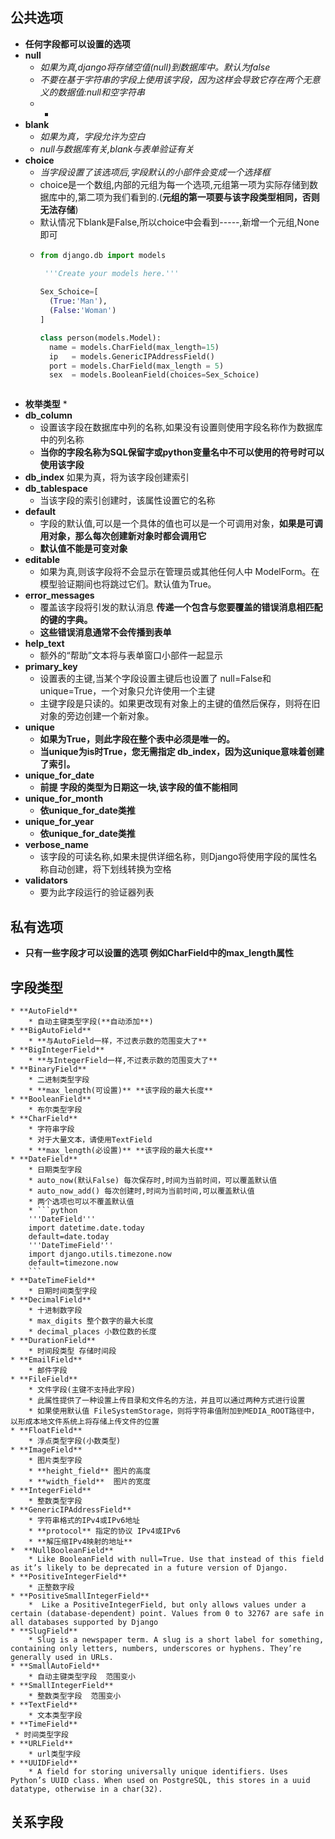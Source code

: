 ## 公共选项
* **任何字段都可以设置的选项**  
* **null**  
	* *如果为真,django将存储空值(null)到数据库中。默认为false*  
	* *不要在基于字符串的字段上使用该字段，因为这样会导致它存在两个无意义的数据值:null和空字符串*  
	* * 
* **blank**
	* *如果为真，字段允许为空白*  
	*  *null与数据库有关,blank与表单验证有关*
* **choice**
	* *当字段设置了该选项后,字段默认的小部件会变成一个选择框*  
	* choice是一个数组,内部的元组为每一个选项,元组第一项为实际存储到数据库中的,第二项为我们看到的.(**元组的第一项要与该字段类型相同，否则无法存储**)
	* 默认情况下blank是False,所以choice中会看到-----,新增一个元组,None即可
	* ```python
	  from django.db import models  
	  
	   '''Create your models here.'''  
	   
	  Sex_Schoice=[
	  	(True:'Man'),
	  	(False:'Woman')
	  ]  
	  
	  class person(models.Model):
	  	name = models.CharField(max_length=15)
	  	ip   = models.GenericIPAddressField()
	  	port = models.CharField(max_length = 5)
	  	sex  = models.BooleanField(choices=Sex_Schoice) 
	  
	```
* **枚举类型**
	*  
* **db_column**
  * 设置该字段在数据库中列的名称,如果没有设置则使用字段名称作为数据库中的列名称  
  * **当你的字段名称为SQL保留字或python变量名中不可以使用的符号时可以使用该字段**
* **db_index** 
	如果为真，将为该字段创建索引
* **db_tablespace**
	* 当该字段的索引创建时，该属性设置它的名称  
* **default**
	* 字段的默认值,可以是一个具体的值也可以是一个可调用对象，**如果是可调用对象，那么每次创建新对象时都会调用它** 
	* **默认值不能是可变对象**
* **editable**
	* 如果为真,则该字段将不会显示在管理员或其他任何人中 ModelForm。在模型验证期间也将跳过它们。默认值为True。  
* **error_messages**
	* 覆盖该字段将引发的默认消息 **传递一个包含与您要覆盖的错误消息相匹配的键的字典。** 
	* **这些错误消息通常不会传播到表单**
* **help_text**
	* 额外的“帮助”文本将与表单窗口小部件一起显示  
* **primary_key**
	* 设置表的主键,当某个字段设置主键后也设置了 null=False和 unique=True，一个对象只允许使用一个主键  
	* 主键字段是只读的。如果更改现有对象上的主键的值然后保存，则将在旧对象的旁边创建一个新对象。
*  **unique**  
	* **如果为True，则此字段在整个表中必须是唯一的。**  
	* **当unique为is时True，您无需指定 db_index，因为这unique意味着创建了索引。**
* **unique_for_date** 
	* **前提 字段的类型为日期这一块,该字段的值不能相同** 
* **unique_for_month**  
	* **依unique_for_date类推**
* **unique_for_year**
	* **依unique_for_date类推** 
* **verbose_name**
	* 该字段的可读名称,如果未提供详细名称，则Django将使用字段的属性名称自动创建，将下划线转换为空格
* **validators**
	*  要为此字段运行的验证器列表 
## 私有选项
* **只有一些字段才可以设置的选项 例如CharField中的max_length属性**  
## 字段类型
	* **AutoField** 
		* 自动主键类型字段(**自动添加**) 
	* **BigAutoField**
		* **与AutoField一样，不过表示数的范围变大了**
	* **BigIntegerField**
		* **与IntegerField一样,不过表示数的范围变大了**
	* **BinaryField**
		* 二进制类型字段
		* **max_length(可设置)** **该字段的最大长度** 
	* **BooleanField** 
		* 布尔类型字段 
	* **CharField** 
		* 字符串字段
		* 对于大量文本，请使用TextField
		* **max_length(必设置)** **该字段的最大长度**
	* **DateField** 
		* 日期类型字段
		* auto_now(默认False) 每次保存时,时间为当前时间，可以覆盖默认值
		* auto_now_add() 每次创建时,时间为当前时间,可以覆盖默认值
		* 两个选项也可以不覆盖默认值
		* ```python
		'''DateField'''
		import datetime.date.today
		default=date.today
		'''DateTimeField'''
		import django.utils.timezone.now
		default=timezone.now
		```
	* **DateTimeField**
		* 日期时间类型字段 
	* **DecimalField**
		* 十进制数字段
		* max_digits 整个数字的最大长度 
		* decimal_places 小数位数的长度
	* **DurationField**
		* 时间段类型 存储时间段 
	* **EmailField**
		* 邮件字段 
	* **FileField**
		* 文件字段(主键不支持此字段)
		* 此属性提供了一种设置上传目录和文件名的方法，并且可以通过两种方式进行设置 
		* 如果使用默认值 FileSystemStorage，则将字符串值附加到MEDIA_ROOT路径中，以形成本地文件系统上将存储上传文件的位置
	* **FloatField**  
		* 浮点类型字段(小数类型) 
	* **ImageField**
		* 图片类型字段 
		* **height_field** 图片的高度
		* **width_field**  图片的宽度
	* **IntegerField**
		* 整数类型字段 
	* **GenericIPAddressField** 
		* 字符串格式的IPv4或IPv6地址 
		* **protocol** 指定的协议 IPv4或IPv6
		* **解压缩IPv4映射的地址**
	*  **NullBooleanField**
		* Like BooleanField with null=True. Use that instead of this field as it’s likely to be deprecated in a future version of Django.
	* **PositiveIntegerField**
		* 正整数字段
	* **PositiveSmallIntegerField**
		*  Like a PositiveIntegerField, but only allows values under a certain (database-dependent) point. Values from 0 to 32767 are safe in all databases supported by Django
	* **SlugField**  
		* Slug is a newspaper term. A slug is a short label for something, containing only letters, numbers, underscores or hyphens. They’re generally used in URLs.
	* **SmallAutoField**
		* 自动主键类型字段  范围变小
	* **SmallIntegerField**
		* 整数类型字段  范围变小 
	* **TextField** 
		* 文本类型字段 
	* **TimeField**
	 * 时间类型字段
	* **URLField**
		* url类型字段
	* **UUIDField** 
		* A field for storing universally unique identifiers. Uses Python’s UUID class. When used on PostgreSQL, this stores in a uuid datatype, otherwise in a char(32).  

## 关系字段  